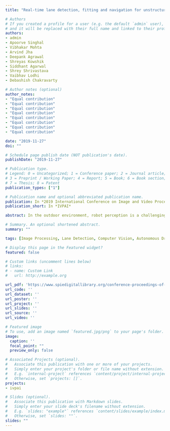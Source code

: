```yaml
---
title: "Real-time lane detection, fitting and navigation for unstructured environments"

# Authors
# If you created a profile for a user (e.g. the default `admin` user), write the username (folder name) here 
# and it will be replaced with their full name and linked to their profile.
authors:
- admin
- Apoorve Singhal
- Vibhakar Mohta
- Arvind Jha
- Deepank Agrawal
- Shreyas Kowshik
- Siddhant Agarwal
- Shrey Shrivastava
- Vaibhav Lodhi
- Debashish Chakravarty

# Author notes (optional)
author_notes:
- "Equal contribution"
- "Equal contribution"
- "Equal contribution"
- "Equal contribution"
- "Equal contribution"
- "Equal contribution"
- "Equal contribution"
- "Equal contribution"

date: "2019-11-27"
doi: ""

# Schedule page publish date (NOT publication's date).
publishDate: "2019-11-27"

# Publication type.
# Legend: 0 = Uncategorized; 1 = Conference paper; 2 = Journal article;
# 3 = Preprint / Working Paper; 4 = Report; 5 = Book; 6 = Book section;
# 7 = Thesis; 8 = Patent
publication_types: ["1"]

# Publication name and optional abbreviated publication name.
publication: In *2019 International Conference on Image and Video Processing, and Artificial Intelligence*
publication_short: In *IVPAI*

abstract: In the outdoor environment, robot perception is a challenging task encompassing several layers of abstractions like lane detection, object detection and avoidance, and way-point navigation. Intelligent Ground Vehicles are becoming popular and having an efficient perception stack is quintessential to its scaling for different tasks. Several issues like illumination variance, shadows, occlusions, etc. cause researchers to adopt computationally heavy approaches for improving generalization. We present a novel, real-time approach for combined lane detection, obstacle detection, and way-point navigation using features from a 2D-LiDAR and camera. A robust curve fitting algorithm has been implemented, adhering to the minimization of computation. The overall processing pipeline has been tested and validated to work well in outdoor conditions.

# Summary. An optional shortened abstract.
summary: ""

tags: [Image Processing, Lane Detection, Computer Vision, Autonomous Driving]

# Display this page in the Featured widget?
featured: false

# Custom links (uncomment lines below)
# links:
# - name: Custom Link
#   url: http://example.org

url_pdf: 'https://www.spiedigitallibrary.org/conference-proceedings-of-spie/11321/113210P/Real-time-lane-detection-fitting-and-navigation-for-unstructured-environments/10.1117/12.2547333.short?tab=ArticleLink'
url_code: ''
url_dataset: ''
url_poster: ''
url_project: ''
url_slides: ''
url_source: ''
url_video: ''

# Featured image
# To use, add an image named `featured.jpg/png` to your page's folder. 
image:
  caption: ''
  focal_point: ""
  preview_only: false

# Associated Projects (optional).
#   Associate this publication with one or more of your projects.
#   Simply enter your project's folder or file name without extension.
#   E.g. `internal-project` references `content/project/internal-project/index.md`.
#   Otherwise, set `projects: []`.
projects:
- ivpai

# Slides (optional).
#   Associate this publication with Markdown slides.
#   Simply enter your slide deck's filename without extension.
#   E.g. `slides: "example"` references `content/slides/example/index.md`.
#   Otherwise, set `slides: ""`.
slides: ""
---
```

